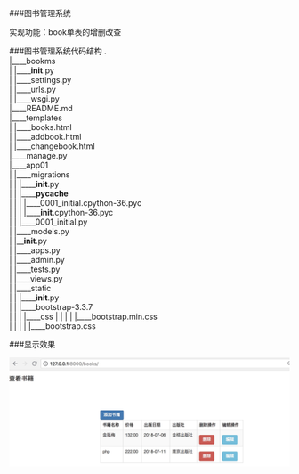 ###图书管理系统

实现功能：book单表的增删改查

###图书管理系统代码结构
.   
|____bookms   
| |______init__.py   
| |____settings.py   
| |____urls.py   
| |____wsgi.py   
|____README.md   
|____templates     
| |____books.html   
| |____addbook.html   
| |____changebook.html   
|____manage.py   
|____app01   
| |____migrations   
| | |______init__.py   
| | |______pycache__   
| | | |____0001_initial.cpython-36.pyc   
| | | |______init__.cpython-36.pyc   
| | |____0001_initial.py   
| |____models.py   
| |____init__.py   
| |____apps.py   
| |____admin.py   
| |____tests.py   
| |____views.py   
| |____static   
| | |______init__.py   
| | |____bootstrap-3.3.7   
| | | |____css
| | | | |____bootstrap.min.css   
| | | | |____bootstrap.css   

###显示效果

![Image text](picture.png)